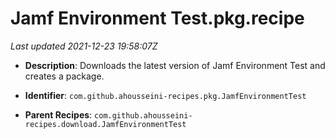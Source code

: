 # Jamf Environment Test.pkg.recipe

_Last updated 2021-12-23 19:58:07Z_

- **Description**: Downloads the latest version of Jamf Environment Test and creates a package.

- **Identifier**: `com.github.ahousseini-recipes.pkg.JamfEnvironmentTest`

- **Parent Recipes**: `com.github.ahousseini-recipes.download.JamfEnvironmentTest`